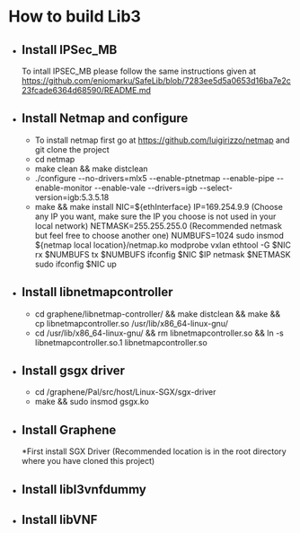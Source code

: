 # How to build Lib3
- ## Install IPSec_MB
  To intall IPSEC_MB please follow the same instructions given at  https://github.com/eniomarku/SafeLib/blob/7283ee5d5a0653d16ba7e2c23fcade6364d68590/README.md
- ## Install Netmap and configure
   * To install netmap first go at https://github.com/luigirizzo/netmap and git clone the project
   * cd netmap
   * make clean && make distclean
   * ./configure --no-drivers=mlx5 --enable-ptnetmap --enable-pipe --enable-monitor --enable-vale --drivers=igb --select-version=igb:5.3.5.18 
   * make && make install
    NIC=${ethInterface}
    IP=169.254.9.9 (Choose any IP you want, make sure the IP you choose is not used in your local network)
    NETMASK=255.255.255.0 (Recommended netmask but feel free to choose another one)
    NUMBUFS=1024
    sudo insmod ${netmap local location}/netmap.ko
    modprobe vxlan
    ethtool -G $NIC rx $NUMBUFS tx $NUMBUFS
    ifconfig $NIC $IP netmask $NETMASK
    sudo ifconfig $NIC up
- ## Install libnetmapcontroller
  * cd graphene/libnetmap-controller/ && make distclean && make && cp libnetmapcontroller.so /usr/lib/x86_64-linux-gnu/ 
  * cd /usr/lib/x86_64-linux-gnu/ && rm libnetmapcontroller.so && ln -s libnetmapcontroller.so.1 libnetmapcontroller.so
- ## Install gsgx driver
  * cd /graphene/Pal/src/host/Linux-SGX/sgx-driver
  *  make && sudo insmod gsgx.ko
- ## Install Graphene
  *First install SGX Driver (Recommended location is in the root directory where you have cloned this project)
- ## Install libl3vnfdummy
- ## Install libVNF
